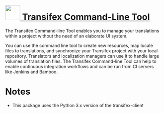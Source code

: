 # [<img src="https://cdn.rawgit.com/chocolatey/chocolatey-coreteampackages/4c2d7c7377b05a3d0a2dd35cfc89ce0c77625051/icons/transifex-client.png" height="48" width="48" /> Transifex Command-Line Tool](https://chocolatey.org/packages/transifex-client)

The Transifex Command-line Tool enables you to manage your translations within a project without the need of an elaborate UI system.

You can use the command line tool to create new resources, map locale files to translations, and synchronize your Transifex project with your local repository. Translators and localization managers can use it to handle large volumes of translation files. The Transifex Command-line Tool can help to enable continuous integration workflows and can be run from CI servers like Jenkins and Bamboo.

# Notes
- This package uses the Python 3.x version of the transifex-client

